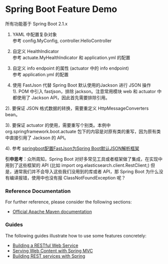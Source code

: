 # Spring Boot Feature Demo

所有功能基于 Spring Boot 2.1.x

1. YAML 中配置复杂对象  
  参考 config.MyConfig, controller.HelloController  

2. 自定义 HealthIndicator  
  参考 actuate.MyHealthIndicator 和 application.yml 的配置
  
3. 自定义 info endpoint 的属性 (actuator 中的 info endpoint)   
  参考 application.yml 的配置

4. 使用 FastJson 代替 Spring Boot 默认使用的Jackson 进行 JSON 操作  
  1). POM 中引入 fastjson，排除 jackson。注意常用模块 web 和 actuator 中都使用了 Jackson API，因此首先需要排除引用。
  
  2). 要保证 JSON 格式数据的转换，需要重定义 HttpMessageConverters bean。
  
  3). 要保证 actuator 的使用，需要重写个别类。本例中 org.springframework.boot.actuate 包下的内容是对原有类的重写，因为原有类中直接引用了 Jackson 的 API。

  4). 参考 [springboot配置FastJson为Spring Boot默认JSON解析框架](https://www.cnblogs.com/soul-wonder/p/9052422.html)


**引申思考**：众所周知，Spring Boot 对好多常见工具或者框架做了集成，在实现中用到了这些框架的 API (比如 import org.elasticsearch.client.RestClient;)
但是，通常我们并不会导入这些我们没用到的库或者 API，那 Spring Boot 为什么没有编译报错，使用中也没有报 ClassNotFoundException 呢？



### Reference Documentation
For further reference, please consider the following sections:

* [Official Apache Maven documentation](https://maven.apache.org/guides/index.html)

### Guides
The following guides illustrate how to use some features concretely:

* [Building a RESTful Web Service](https://spring.io/guides/gs/rest-service/)
* [Serving Web Content with Spring MVC](https://spring.io/guides/gs/serving-web-content/)
* [Building REST services with Spring](https://spring.io/guides/tutorials/bookmarks/)
